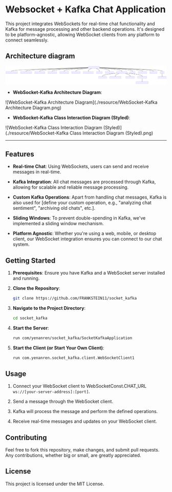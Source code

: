# Websocket + Kafka Chat Application

This project integrates WebSockets for real-time chat functionality and Kafka for message processing and other backend operations. It's designed to be platform-agnostic, allowing WebSocket clients from any platform to connect seamlessly.



## Architecture diagram

![d-tbtJbQkQ](./resource/d-tbtJbQkQ.svg)

- **WebSocket-Kafka Architecture Diagram**: 

![WebSocket-Kafka Architecture Diagram](./resource/WebSocket-Kafka Architecture Diagram.png)

- **WebSocket-Kafka Class Interaction Diagram (Styled)**:

![WebSocket-Kafka Class Interaction Diagram (Styled)](./resource/WebSocket-Kafka Class Interaction Diagram (Styled).png)



---

## Features

- **Real-time Chat**: Using WebSockets, users can send and receive messages in real-time.
  
- **Kafka Integration**: All chat messages are processed through Kafka, allowing for scalable and reliable message processing.
  
- **Custom Kafka Operations**: Apart from handling chat messages, Kafka is also used for [define your custom operation, e.g., "analyzing chat sentiment", "archiving old chats", etc.].
  
- **Sliding Windows**: To prevent double-spending in Kafka, we've implemented a sliding window mechanism.
  
- **Platform Agnostic**: Whether you're using a web, mobile, or desktop client, our WebSocket integration ensures you can connect to our chat system.

## Getting Started

1. **Prerequisites**: Ensure you have Kafka and a WebSocket server installed and running.

2. **Clone the Repository**:
   ```bash
   git clone https://github.com/FRANKSTEIN11/socket_kafka
   ```

3. **Navigate to the Project Directory**:
   ```bash
   cd socket_kafka
   ```

4. **Start the Server**:
   
   ```bash
   run com/yenanren/socket_kafka/SocketKafkaApplication
   ```
   
5. **Start the Client (or Start Your Own Client)**:
   
   ```bash
   run com.yenanren.socket_kafka.client.WebSocketClient1
   ```

## Usage

1. Connect your WebSocket client to WebSocketConst.CHAT_URL `ws://[your-server-address]:[port]`.

2. Send a message through the WebSocket client.

3. Kafka will process the message and perform the defined operations.

4. Receive real-time messages and updates on your WebSocket client.

## Contributing

Feel free to fork this repository, make changes, and submit pull requests. Any contributions, whether big or small, are greatly appreciated.

## License

This project is licensed under the MIT License.

